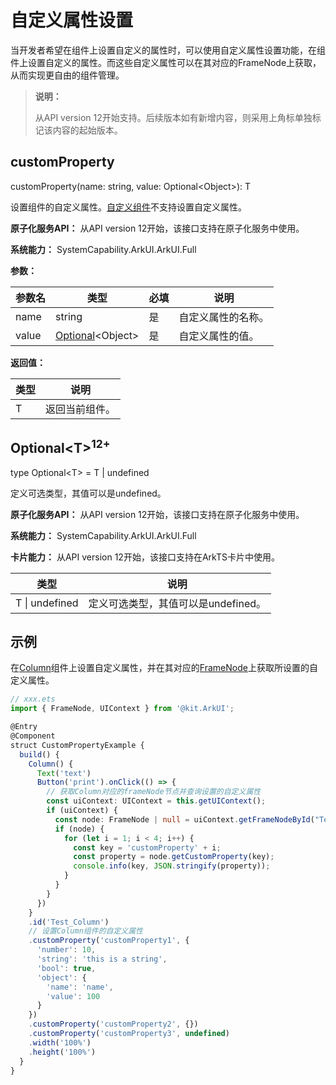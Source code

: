 # 自定义属性设置
<!--Kit: ArkUI-->
<!--Subsystem: ArkUI-->
<!--Owner: @xiang-shouxing-->
<!--Designer: @xiang-shouxing-->
<!--Tester: @sally__-->
<!--Adviser: @HelloCrease-->

当开发者希望在组件上设置自定义的属性时，可以使用自定义属性设置功能，在组件上设置自定义的属性。而这些自定义属性可以在其对应的FrameNode上获取，从而实现更自由的组件管理。

>  **说明：**
>
>  从API version 12开始支持。后续版本如有新增内容，则采用上角标单独标记该内容的起始版本。

## customProperty

customProperty(name: string, value: Optional\<Object>): T

设置组件的自定义属性。[自定义组件](../../../ui/state-management/arkts-create-custom-components.md)不支持设置自定义属性。

**原子化服务API：** 从API version 12开始，该接口支持在原子化服务中使用。

**系统能力：** SystemCapability.ArkUI.ArkUI.Full

**参数：** 

| 参数名 | 类型                                                 | 必填 | 说明                                                         |
| ------ | ---------------------------------------------------- | ---- | ------------------------------------------------------------ |
| name  | string | 是   | 自定义属性的名称。 |
| value  | [Optional](#optionalt12)\<Object> | 是   | 自定义属性的值。 |

**返回值：**

| 类型 | 说明 |
| --- | --- |
| T | 返回当前组件。 |


## Optional\<T><sup>12+</sup>

type Optional\<T> = T | undefined

定义可选类型，其值可以是undefined。

**原子化服务API：** 从API version 12开始，该接口支持在原子化服务中使用。

**系统能力：** SystemCapability.ArkUI.ArkUI.Full

**卡片能力：** 从API version 12开始，该接口支持在ArkTS卡片中使用。

| 类型 | 说明                       |
| ---- | -------------------------- |
| T \| undefined | 定义可选类型，其值可以是undefined。 |

## 示例

在[Column](ts-container-column.md)组件上设置自定义属性，并在其对应的[FrameNode](../js-apis-arkui-frameNode.md#framenode-1)上获取所设置的自定义属性。

```ts
// xxx.ets
import { FrameNode, UIContext } from '@kit.ArkUI';

@Entry
@Component
struct CustomPropertyExample {
  build() {
    Column() {
      Text('text')
      Button('print').onClick(() => {
        // 获取Column对应的frameNode节点并查询设置的自定义属性
        const uiContext: UIContext = this.getUIContext();
        if (uiContext) {
          const node: FrameNode | null = uiContext.getFrameNodeById("Test_Column") || null;
          if (node) {
            for (let i = 1; i < 4; i++) {
              const key = 'customProperty' + i;
              const property = node.getCustomProperty(key);
              console.info(key, JSON.stringify(property));
            }
          }
        }
      })
    }
    .id('Test_Column')
    // 设置Column组件的自定义属性
    .customProperty('customProperty1', {
      'number': 10,
      'string': 'this is a string',
      'bool': true,
      'object': {
        'name': 'name',
        'value': 100
      }
    })
    .customProperty('customProperty2', {})
    .customProperty('customProperty3', undefined)
    .width('100%')
    .height('100%')
  }
}
```
